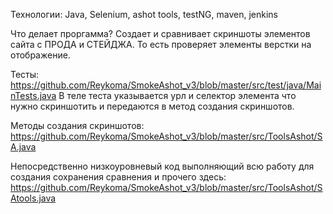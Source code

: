 Технологии: Java, Selenium, ashot tools, testNG, maven, jenkins

Что делает проргамма?
Создает и сравнивает скриншоты элементов сайта с ПРОДА и СТЕЙДЖА. То есть проверяет элементы верстки на отображение.

Тесты:
https://github.com/Reykoma/SmokeAshot_v3/blob/master/src/test/java/MainTests.java
В теле теста указывается урл и селектор элемента что нужно скриншотить и передаются в метод создания скриншотов.

Методы создания скриншотов:
https://github.com/Reykoma/SmokeAshot_v3/blob/master/src/ToolsAshot/SA.java

Непосредственно низкоуровневый код выполняющий всю работу для создания сохранения сравнения и прочего здесь:
https://github.com/Reykoma/SmokeAshot_v3/blob/master/src/ToolsAshot/SAtools.java

